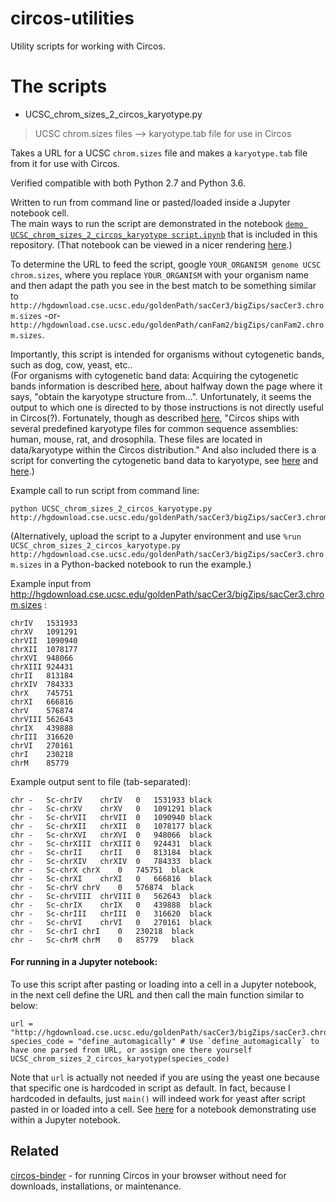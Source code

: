 # circos-utilities

Utility scripts for working with Circos.

# The scripts

* UCSC_chrom_sizes_2_circos_karyotype.py
> UCSC chrom.sizes files --> karyotype.tab file for use in Circos

Takes a URL for a UCSC `chrom.sizes` file and makes a `karyotype.tab` file from it for use with Circos.

Verified compatible with both Python 2.7 and Python 3.6.

Written to run from command line or pasted/loaded inside a Jupyter notebook cell.  
The main ways to run the script are demonstrated in the notebook [`demo UCSC_chrom_sizes_2_circos_karyotype script.ipynb`](https://github.com/fomightez/sequencework/blob/master/circos-utilities/demo%20UCSC_chrom_sizes_2_circos_karyotype%20script.ipynb) that is included in this repository. (That notebook can be viewed in a nicer rendering [here](https://nbviewer.jupyter.org/github/fomightez/sequencework/blob/master/circos-utilities/demo%20UCSC_chrom_sizes_2_circos_karyotype%20script.ipynb).)

To determine the URL to feed the script, google `YOUR_ORGANISM genome UCSC chrom.sizes`,  where you replace `YOUR_ORGANISM` with your organism name and then adapt the path you see in the best match to be something similar to 
`http://hgdownload.cse.ucsc.edu/goldenPath/sacCer3/bigZips/sacCer3.chrom.sizes` -or-
`http://hgdownload.cse.ucsc.edu/goldenPath/canFam2/bigZips/canFam2.chrom.sizes`.

Importantly, this script is intended for organisms without cytogenetic bands, such as dog, cow, yeast, etc..  
(For organisms with cytogenetic band data: Acquiring the cytogenetic bands information is described [here](http://circos.ca/tutorials/lessons/ideograms/karyotypes/), about halfway down 
the page where it says, "obtain the karyotype structure from...". 
Unfortunately, it seems the output to which one is directed to by those instructions is not
directly useful in Circos(?). Fortunately, though as described [here](http://circos.ca/documentation/tutorials/quick_start/hello_world/), "Circos ships with several predefined karyotype files for common sequence 
assemblies: human, mouse, rat, and drosophila. These files are located in 
data/karyotype within the Circos distribution." And also included there is a script for converting the cytogenetic band data to karyotype, see [here](http://circos.ca/documentation/tutorials/quick_start/hello_world/) and [here](https://groups.google.com/d/msg/circos-data-visualization/B55NlByQ6jY/nKWGSPsXCwAJ).)

Example call to run script from command line:
```
python UCSC_chrom_sizes_2_circos_karyotype.py http://hgdownload.cse.ucsc.edu/goldenPath/sacCer3/bigZips/sacCer3.chrom.sizes
```
(Alternatively, upload the script to a Jupyter environment and use `%run UCSC_chrom_sizes_2_circos_karyotype.py http://hgdownload.cse.ucsc.edu/goldenPath/sacCer3/bigZips/sacCer3.chrom.sizes` in a Python-backed notebook to run the example.)

Example input from http://hgdownload.cse.ucsc.edu/goldenPath/sacCer3/bigZips/sacCer3.chrom.sizes :
```
chrIV   1531933
chrXV   1091291
chrVII  1090940
chrXII  1078177
chrXVI  948066
chrXIII 924431
chrII   813184
chrXIV  784333
chrX    745751
chrXI   666816
chrV    576874
chrVIII 562643
chrIX   439888
chrIII  316620
chrVI   270161
chrI    230218
chrM    85779
```

Example output sent to file (tab-separated):
```
chr -   Sc-chrIV    chrIV   0   1531933 black
chr -   Sc-chrXV    chrXV   0   1091291 black
chr -   Sc-chrVII   chrVII  0   1090940 black
chr -   Sc-chrXII   chrXII  0   1078177 black
chr -   Sc-chrXVI   chrXVI  0   948066  black
chr -   Sc-chrXIII  chrXIII 0   924431  black
chr -   Sc-chrII    chrII   0   813184  black
chr -   Sc-chrXIV   chrXIV  0   784333  black
chr -   Sc-chrX chrX    0   745751  black
chr -   Sc-chrXI    chrXI   0   666816  black
chr -   Sc-chrV chrV    0   576874  black
chr -   Sc-chrVIII  chrVIII 0   562643  black
chr -   Sc-chrIX    chrIX   0   439888  black
chr -   Sc-chrIII   chrIII  0   316620  black
chr -   Sc-chrVI    chrVI   0   270161  black
chr -   Sc-chrI chrI    0   230218  black
chr -   Sc-chrM chrM    0   85779   black
```


#### For running in a Jupyter notebook:

To use this script after pasting or loading into a cell in a Jupyter notebook, in the next cell define the URL and then call the main function similar to below:
```
url = "http://hgdownload.cse.ucsc.edu/goldenPath/sacCer3/bigZips/sacCer3.chrom.sizes"
species_code = "define_automagically" # Use `define_automagically` to have one parsed from URL, or assign one there yourself
UCSC_chrom_sizes_2_circos_karyotype(species_code)
```
Note that `url` is actually not needed if you are using the yeast one because that specific one is hardcoded in script as default.
In fact, because I hardcoded in defaults, just `main()` will indeed work for yeast after script pasted in or loaded into a cell.
See [here](https://nbviewer.jupyter.org/github/fomightez/sequencework/blob/master/circos-utilities/demo%20UCSC_chrom_sizes_2_circos_karyotype%20script.ipynb) for a notebook demonstrating use within a Jupyter notebook.


Related
-------

[circos-binder](https://github.com/fomightez/circos-binder) - for running Circos in your browser without need for downloads, installations, or maintenance.
